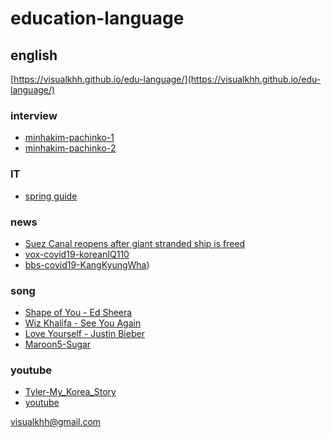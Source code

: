 # education-language
## english
[https://visualkhh.github.io/edu-language/](https://visualkhh.github.io/edu-language/)

### interview
* [minhakim-pachinko-1](english/interview/minhakim-pachinko-1/index.html)
* [minhakim-pachinko-2](english/interview/minhakim-pachinko-2/index.html)
### IT
* [spring guide](english/it/spring-guides/index.html)  

### news
* [Suez Canal reopens after giant stranded ship is freed](english/news/suez/index.html)  
* [vox-covid19-koreanIQ110](english/news/vox-covid19-koreanIQ110.html)  
* [bbs-covid19-KangKyungWha](english/news/bbs-covid19-KangKyungWha.html))  

### song
* [Shape of You - Ed Sheera](english/song/Shape_of_You-Ed_Sheera.html)  
* [Wiz Khalifa - See You Again](english/song/Wiz_Khalifa-See_You_Again.html)  
* [Love Yourself - Justin Bieber](english/song/Justin_Bieber_Love_Yourself.html)  
* [Maroon5-Sugar](english/song/Maroon5-Sugar.html)  

### youtube
* [Tyler-My_Korea_Story](english/youtube/Tyler-My_Korea_Story.html)  
* [youtube](english/youtube/youtube.html)  



visualkhh@gmail.com
